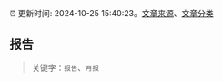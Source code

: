 :alarm_clock: 更新时间: 2024-10-25 15:40:23。[文章来源](/README.md)、[文章分类](/TAGS.md)

## 报告


> 关键字：`报告`、`月报`



